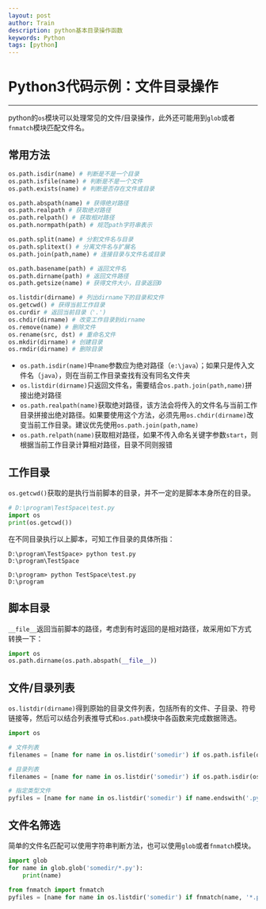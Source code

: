 ```yaml
---
layout: post
author: Train
description: python基本目录操作函数
keywords: Python
tags: [python]
---
```


# Python3代码示例：文件目录操作

---

python的`os`模块可以处理常见的文件/目录操作，此外还可能用到`glob`或者`fnmatch`模块匹配文件名。

## 常用方法

```python
os.path.isdir(name) # 判断是不是一个目录
os.path.isfile(name) # 判断是不是一个文件
os.path.exists(name) # 判断是否存在文件或目录

os.path.abspath(name) # 获得绝对路径
os.path.realpath # 获取绝对路径
os.path.relpath() # 获取相对路径
os.path.normpath(path) # 规范path字符串表示

os.path.split(name) # 分割文件名与目录
os.path.splitext() # 分离文件名与扩展名
os.path.join(path,name) # 连接目录与文件名或目录

os.path.basename(path) # 返回文件名
os.path.dirname(path) # 返回文件路径
os.path.getsize(name) # 获得文件大小，目录返回0

os.listdir(dirname) # 列出dirname下的目录和文件
os.getcwd() # 获得当前工作目录
os.curdir # 返回当前目录（'.')
os.chdir(dirname) # 改变工作目录到dirname
os.remove(name) # 删除文件
os.rename(src, dst) # 重命名文件
os.mkdir(dirname) # 创建目录
os.rmdir(dirname) # 删除目录
```

- `os.path.isdir(name)`中`name`参数应为绝对路径（`e:\java`）；如果只是传入文件名（`java`），则在当前工作目录查找有没有同名文件夹
- `os.listdir(dirname)`只返回文件名，需要结合`os.path.join(path,name)`拼接出绝对路径
- `os.path.realpath(name)`获取绝对路径，该方法会将传入的文件名与当前工作目录拼接出绝对路径。如果要使用这个方法，必须先用`os.chdir(dirname)`改变当前工作目录。建议优先使用`os.path.join(path,name)`
- `os.path.relpath(name)`获取相对路径，如果不传入命名关键字参数`start`，则根据当前工作目录计算相对路径，目录不同则报错

## 工作目录

`os.getcwd()`获取的是执行当前脚本的目录，并不一定的是脚本本身所在的目录。

```python
# D:\program\TestSpace\test.py
import os
print(os.getcwd())
```

在不同目录执行以上脚本，可知工作目录的具体所指：

```shell
D:\program\TestSpace> python test.py
D:\program\TestSpace

D:\program> python TestSpace\test.py
D:\program
```

## 脚本目录

`__file__`返回当前脚本的路径，考虑到有时返回的是相对路径，故采用如下方式转换一下：

```python
import os
os.path.dirname(os.path.abspath(__file__))
```

## 文件/目录列表

`os.listdir(dirname)`得到原始的目录文件列表，包括所有的文件、子目录、符号链接等，然后可以结合列表推导式和`os.path`模块中各函数来完成数据筛选。

``` python
import os

# 文件列表
filenames = [name for name in os.listdir('somedir') if os.path.isfile(os.path.join('somedir', name))]

# 目录列表
filenames = [name for name in os.listdir('somedir') if os.path.isdir(os.path.join('somedir', name))]

# 指定类型文件
pyfiles = [name for name in os.listdir('somedir') if name.endswith('.py')]
```


## 文件名筛选

简单的文件名匹配可以使用字符串判断方法，也可以使用`glob`或者`fnmatch`模块。

``` python
import glob
for name in glob.glob('somedir/*.py'):
    print(name)
```


``` python
from fnmatch import fnmatch
pyfiles = [name for name in os.listdir('somedir') if fnmatch(name, '*.py')]
```
